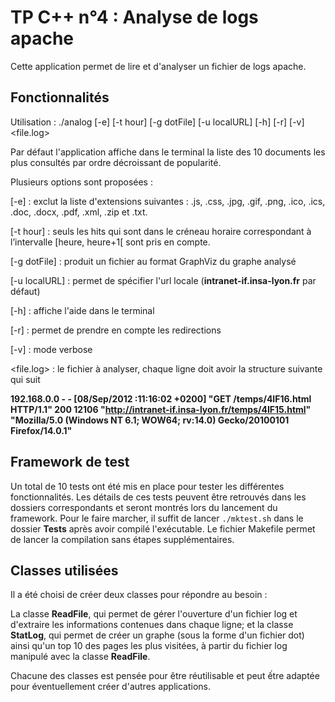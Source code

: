 # TP C++ n°4 : Analyse de logs apache

Cette application permet de lire et d'analyser un fichier de logs apache.


## Fonctionnalités

Utilisation : ./analog [-e] [-t hour] [-g dotFile] [-u localURL] [-h] [-r] [-v] <file.log>

Par défaut l'application affiche dans le terminal la liste des 10 documents les plus consultés par ordre décroissant de popularité.

Plusieurs options sont proposées : 

[-e] : exclut la liste d'extensions suivantes : .js, .css, .jpg, .gif, .png, .ico, .ics, .doc, .docx, .pdf, .xml, .zip et .txt.

[-t hour] : seuls les hits qui sont dans le créneau horaire correspondant à l’intervalle [heure, heure+1[ sont pris en compte.

[-g dotFile] : produit un fichier au format GraphViz du graphe analysé

[-u localURL] : permet de spécifier l'url locale (**intranet-if.insa-lyon.fr** par défaut)

[-h] : affiche l'aide dans le terminal

[-r] : permet de prendre en compte les redirections 

[-v] : mode verbose

<file.log> : le fichier à analyser, chaque ligne doit avoir la structure suivante qui suit

**192.168.0.0 - - [08/Sep/2012 :11:16:02 +0200] "GET /temps/4IF16.html HTTP/1.1" 200 12106 "http://intranet-if.insa-lyon.fr/temps/4IF15.html"**
**"Mozilla/5.0 (Windows NT 6.1; WOW64; rv:14.0) Gecko/20100101 Firefox/14.0.1"**


## Framework de test

Un total de 10 tests ont été mis en place pour tester les différentes fonctionnalités.
Les détails de ces tests peuvent être retrouvés dans les dossiers correspondants et seront montrés lors du lancement du framework.
Pour le faire marcher, il suffit de lancer `./mktest.sh` dans le dossier **Tests** après avoir compilé l'exécutable.
Le fichier Makefile permet de lancer la compilation sans étapes supplémentaires.


## Classes utilisées

Il a été choisi de créer deux classes pour répondre au besoin : 

La classe **ReadFile**, qui permet de gérer l'ouverture d'un fichier log et d'extraire les informations contenues dans chaque ligne;
et la classe **StatLog**, qui permet de créer un graphe (sous la forme d'un fichier dot) ainsi qu'un top 10 des pages les plus visitées,
à partir du fichier log manipulé avec la classe **ReadFile**.

Chacune des classes est pensée pour être réutilisable et peut ếtre adaptée pour éventuellement créer d'autres applications.